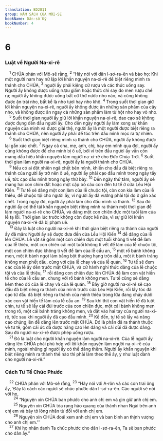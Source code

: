 ```yaml
---
translation: BD2011
group: NĂM SÁCH CỦA MÔI-SE
bookName: Dân-số Ký 
bookNumber: 4
---
```


<div class="title"><h1>6</h1><h3>Luật về Người Na-xi-rê</h3></div>
<span class="verse dan_6_1"> <sup>1</sup> CHÚA phán với Mô-sê rằng, </span>
<span class="verse dan_6_2"><sup>2</sup> “Hãy nói với dân I-sơ-ra-ên và bảo họ: Khi một người nam hay nữ lập lời khấn nguyện na-xi-rê để biệt riêng mình ra thánh cho CHÚA, </span>
<span class="verse dan_6_3"><sup>3</sup> người ấy phải kiêng cữ rượu và các thức uống say. Người ấy không được uống rượu giấm hoặc thức chi say do men rượu chế ra; người ấy không được uống bất cứ thứ nước nho nào, và cũng không được ăn trái nho, bất kể là nho tươi hay nho khô. </span>
<span class="verse dan_6_4"><sup>4</sup> Trong suốt thời gian giữ lời khấn nguyện na-xi-rê, người ấy không được ăn những sản phẩm của cây nho, và không được ăn ngay cả những sản phẩm làm từ hột nho hay vỏ nho.<br/></span>
<span class="verse dan_6_5"> <sup>5</sup> Suốt thời gian người ấy giữ lời khấn nguyện na-xi-rê, dao cạo sẽ không được đụng đến đầu người ấy. Cho đến ngày người ấy làm xong sự khấn nguyện của mình và được giải thệ, người ấy là một người được biệt riêng ra thánh cho CHÚA, nên người ấy phải để tóc trên đầu mình mọc ra tự nhiên.<br/></span>
<span class="verse dan_6_6"> <sup>6</sup> Suốt thời gian biệt riêng mình ra thánh cho CHÚA, người ấy không được lại gần xác chết. </span>
<span class="verse dan_6_7"><sup>7</sup> Ngay cả cha, mẹ, anh, chị, hay em mình qua đời, người ấy cũng không được để cho mình bị ô uế, bởi vì trên đầu người ấy vẫn còn mang dấu hiệu khấn nguyện làm người na-xi-rê cho Ðức Chúa Trời. </span>
<span class="verse dan_6_8"><sup>8</sup> Suốt thời gian làm người na-xi-rê, người ấy là người thánh cho CHÚA.<br/></span>
<span class="verse dan_6_9"> <sup>9</sup> Nếu có ai đột nhiên ngã chết bên mình, khiến cho đầu đã biệt riêng ra thánh của người ấy trở nên ô uế, người ấy phải cạo đầu mình trong ngày tẩy uế, tức cạo đầu mình trong ngày thứ bảy. </span>
<span class="verse dan_6_10"><sup>10</sup> Ðến ngày thứ tám, người ấy sẽ mang hai con chim đất hoặc một cặp bồ câu con đến tư tế ở cửa Lều Hội Kiến. </span>
<span class="verse dan_6_11"><sup>11</sup> Tư tế sẽ dâng một con làm của lễ chuộc tội, còn con kia làm của lễ thiêu, để chuộc tội cho người ấy, vì người ấy đã vướng phải tội do ở gần xác chết. Trong ngày đó, người ấy phải làm cho đầu mình ra thánh. </span>
<span class="verse dan_6_12"><sup>12</sup> Sau đó người ấy có thể tái khấn nguyện biệt riêng mình ra thánh một thời gian để làm người na-xi-rê cho CHÚA, và dâng một con chiên đực một tuổi làm của lễ tạ lỗi. Thời gian lúc trước không còn được kể nữa, vì sự giữ lời khấn nguyện na-xi-rê đã bị phạm uế.<br/></span>
<span class="verse dan_6_13"> <sup>13</sup> Ðây là luật cho người na-xi-rê khi thời gian biệt riêng ra thánh của người ấy đã mãn: Người ấy sẽ được đưa đến cửa Lều Hội Kiến </span>
<span class="verse dan_6_14"><sup>14</sup> để dâng của lễ lên CHÚA. Lễ vật sẽ gồm một con chiên đực một tuổi không tì vết để làm của lễ thiêu, một con chiên cái một tuổi không tì vết để làm của lễ chuộc tội, một con chiên đực không tì vết để làm của lễ cầu an, </span>
<span class="verse dan_6_15"><sup>15</sup> một rổ bánh không men, một ít bánh ngọt làm bằng bột thượng hạng trộn dầu, một ít bánh tráng không men phết dầu, cùng với của lễ chay và của lễ quán. </span>
<span class="verse dan_6_16"><sup>16</sup> Tư tế sẽ đem các của lễ ấy đến trước mặt CHÚA, và cử hành nghi thức dâng của lễ chuộc tội và của lễ thiêu, </span>
<span class="verse dan_6_17"><sup>17</sup> rồi dâng con chiên đực lên CHÚA để làm con vật hiến tế cho của lễ cầu an, chung với rổ bánh không men. Tư tế cũng sẽ dâng kèm theo đó của lễ chay và của lễ quán. </span>
<span class="verse dan_6_18"><sup>18</sup> Bấy giờ người na-xi-rê sẽ cạo đầu đã biệt riêng ra thánh của mình trước cửa Lều Hội Kiến, rồi lấy tóc đã cạo từ đầu đã biệt riêng ra thánh của mình thiêu trong lửa đang cháy dưới xác con vật hiến tế làm của lễ cầu an. </span>
<span class="verse dan_6_19"><sup>19</sup> Sau khi thịt con vật hiến tế đã luột chín, tư tế sẽ lấy cái đùi trước của con chiên đực, một cái bánh không men trong rổ, một cái bánh tráng không men, và đặt vào hai tay của người na-xi-rê, tức sau khi người ấy đã cạo đầu mình. </span>
<span class="verse dan_6_20"><sup>20</sup> Kế đến, tư tế sẽ lấy và nâng cao chúng lên để dâng lên trước mặt CHÚA. Ðó là phần đã ra thánh thuộc về tư tế, gồm cái ức đã được nâng cao lên dâng và cái đùi đã được dâng. Sau đó người na-xi-rê được phép uống rượu.<br/></span>
<span class="verse dan_6_21"> <sup>21</sup> Ðó là luật cho người khấn nguyện làm người na-xi-rê. Của lễ người ấy dâng lên CHÚA phải phù hợp với lời khấn nguyện làm người na-xi-rê của mình, ngoài những gì người ấy có thể dâng thêm. Người ấy khấn nguyện khi biệt riêng mình ra thánh thế nào thì phải làm theo thể ấy, y như luật dành cho người na-xi-rê.”<br/></span>
<div class="title"><h3>Cách Tư Tế Chúc Phước</h3></div>
<span class="verse dan_6_22"> <sup>22</sup> CHÚA phán với Mô-sê rằng, </span>
<span class="verse dan_6_23"><sup>23</sup> “Hãy nói với A-rôn và các con trai ông ấy, ‘Ðây là cách các ngươi sẽ chúc phước dân I-sơ-ra-ên. Các ngươi sẽ nói với họ,<br/></span>
<span class="verse dan_6_24">  <sup>24</sup> “Nguyện xin CHÚA ban phước cho anh chị em và gìn giữ anh chị em.<br/></span>
<span class="verse dan_6_25">  <sup>25</sup> Nguyện xin CHÚA tỏa rạng hào quang của thánh nhan Ngài trên anh chị em và bày tỏ lòng nhân từ đối với anh chị em.<br/></span>
<span class="verse dan_6_26">  <sup>26</sup> Nguyện xin CHÚA đoái xem anh chị em và ban bình an thịnh vượng cho anh chị em.”’<br/></span>
<span class="verse dan_6_27"> <sup>27</sup> Khi họ nhân danh Ta chúc phước cho dân I-sơ-ra-ên, Ta sẽ ban phước cho dân ấy.”<br/></span>
